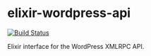 # elixir-wordpress-api
[![Build Status](https://travis-ci.org/ciamiz/elixir-wordpress-api.svg?branch=master)](https://travis-ci.org/ciamiz/elixir-wordpress-api)

Elixir interface for the WordPress XMLRPC API.

